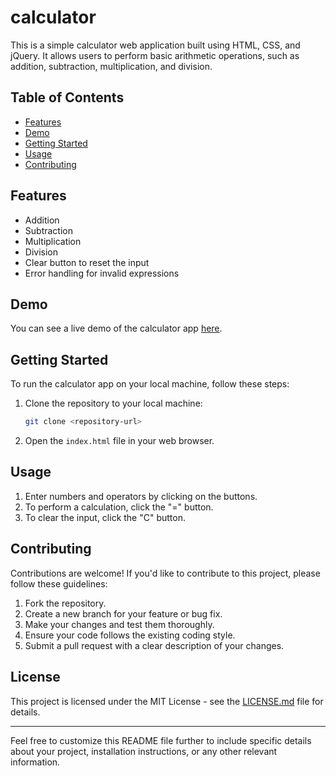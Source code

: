 # calculator

This is a simple calculator web application built using HTML, CSS, and jQuery. It allows users to perform basic arithmetic operations, such as addition, subtraction, multiplication, and division.

## Table of Contents

- [Features](#features)
- [Demo](#demo)
- [Getting Started](#getting-started)
- [Usage](#usage)
- [Contributing](#contributing)

## Features

- Addition
- Subtraction
- Multiplication
- Division
- Clear button to reset the input
- Error handling for invalid expressions

## Demo

You can see a live demo of the calculator app [here](#).

## Getting Started

To run the calculator app on your local machine, follow these steps:

1. Clone the repository to your local machine:

   ```bash
   git clone <repository-url>
   ```

2. Open the `index.html` file in your web browser.

## Usage

1. Enter numbers and operators by clicking on the buttons.
2. To perform a calculation, click the "=" button.
3. To clear the input, click the "C" button.

## Contributing

Contributions are welcome! If you'd like to contribute to this project, please follow these guidelines:

1. Fork the repository.
2. Create a new branch for your feature or bug fix.
3. Make your changes and test them thoroughly.
4. Ensure your code follows the existing coding style.
5. Submit a pull request with a clear description of your changes.

## License

This project is licensed under the MIT License - see the [LICENSE.md](LICENSE.md) file for details.

---

Feel free to customize this README file further to include specific details about your project, installation instructions, or any other relevant information.
